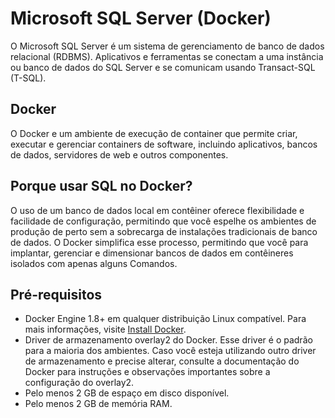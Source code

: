 # Microsoft SQL Server (Docker)
O Microsoft SQL Server é um sistema de gerenciamento de banco de dados relacional (RDBMS). Aplicativos e ferramentas se conectam a uma instância ou banco de dados do SQL Server e se comunicam usando Transact-SQL (T-SQL).

## Docker
O Docker e um ambiente de execução de container que permite criar, executar e gerenciar containers de software, incluindo aplicativos, bancos de dados, servidores de web e outros componentes.

## Porque usar SQL no Docker?
O uso de um banco de dados local em contêiner oferece flexibilidade e facilidade de configuração, permitindo que você espelhe os ambientes de produção de perto sem a sobrecarga de instalações tradicionais de banco de dados. O Docker simplifica esse processo, permitindo que você para implantar, gerenciar e dimensionar bancos de dados em contêineres isolados com apenas alguns Comandos.

## Pré-requisitos
- Docker Engine 1.8+ em qualquer distribuição Linux compatível. Para mais informações, visite [Install Docker](https://docs.docker.com/engine/install/).
- Driver de armazenamento overlay2 do Docker. Esse driver é o padrão para a maioria dos ambientes. Caso você esteja utilizando outro driver de armazenamento e precise alterar, consulte a documentação do Docker para instruções e observações importantes sobre a configuração do overlay2.
- Pelo menos 2 GB de espaço em disco disponível.
- Pelo menos 2 GB de memória RAM.


